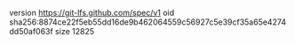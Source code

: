 version https://git-lfs.github.com/spec/v1
oid sha256:8874ce22f5eb55dd16de9b462064559c56927c5e39cf35a65e4274dd50af063f
size 12825
